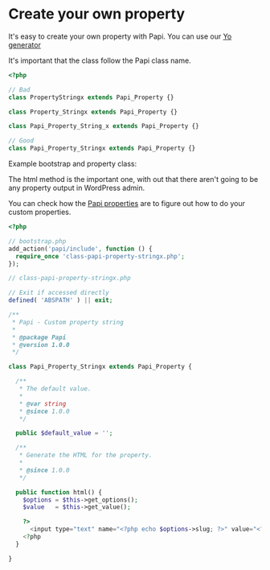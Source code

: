 # Create your own property

It's easy to create your own property with Papi. You can use our [Yo generator](http://github.com/wp-papi/generator-property)

It's important that the class follow the Papi class name.

```php
<?php

// Bad
class PropertyStringx extends Papi_Property {}

class Property_Stringx extends Papi_Property {}

class Papi_Property_String_x extends Papi_Property {}

// Good
class Papi_Property_Stringx extends Papi_Property {}
```

Example bootstrap and property class:

The html method is the important one, with out that there aren't going to be any property output in WordPress admin.

You can check how the [Papi properties](https://github.com/wp-papi/papi/tree/master/includes/properties) are to figure out how to do your custom properties.

```php
<?php

// bootstrap.php
add_action('papi/include', function () {
  require_once 'class-papi-property-stringx.php';
});

// class-papi-property-stringx.php

// Exit if accessed directly
defined( 'ABSPATH' ) || exit;

/**
 * Papi - Custom property string
 *
 * @package Papi
 * @version 1.0.0
 */

class Papi_Property_Stringx extends Papi_Property {

  /**
   * The default value.
   *
   * @var string
   * @since 1.0.0
   */

  public $default_value = '';

  /**
   * Generate the HTML for the property.
   *
   * @since 1.0.0
   */

  public function html() {
    $options = $this->get_options();
    $value   = $this->get_value();

    ?>
      <input type="text" name="<?php echo $options->slug; ?>" value="<?php echo $value; ?>" />
    <?php
  }

}
```
